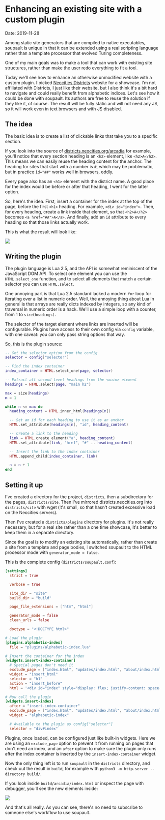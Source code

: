 <h1 id="post-title">Enhancing an existing site with a custom plugin</h1>

<span>Date: <time id="post-date">2019-11-28</time> </span>

Among static site generators that are compiled to native executables, soupault is unique
in that it can be extended using a real scripting language rather than a template processor that
evolved Turing completeness.

One of my main goals was to make a tool that can work with existing site structures, rather than make
the user redo everything to fit a tool.

<p id="post-excerpt">
Today we'll see how to enhance an otherwise unmodified website with a custom plugin.
I picked <a href="https://districts.neocities.org">Neocities Districts</a> website
for a showcase. I'm not affiliated with Districts, I just like their website,
but I also think it's a bit hard to navigate and could really benefit from alphabetic indices. Let's see how it could be
done with soupault. Its authors are free to reuse the solution if they like it, of course.
The result will be fully static and will not need any JS, so it will work even in text browsers and with JS disabled.
</p>

## The idea

The basic idea is to create a list of clickable links that take you to a specific section.

If you look into the source of <a href="https://districts.neocities.org/arcadia/">districts.neocities.org/arcadia</a> for example,
you'll notice that every section heading is an `<h2>` element, like `<h2>A</h2>`. This means we can easily reuse the heading content
for the anchor. The heading for sites that start with a number is `#`, which may be problematic, but in practice `id="##"` works well
in browsers, oddly.

Every page also has an `<h1>` element with the district name. A good place for the index would be before or after that heading,
I went for the latter option.

So, here's the idea. First, insert a container for the index at the top of the page, before the first `<h1>` heading.
For example, `<div id="index">`. Then, for every heading, create a link inside that element, so that `<h2>A</h2>` becomes
`<a href="#A">A</a>`. And finally, add an `id` attribute to every heading so that those links actually work.

This is	what the result	will look like:

<img src="/images/neocities_districts_index.png">   

## Writing the plugin

The plugin language is Lua 2.5, and the API is somewhat reminiscent of the JavaScript DOM API.
To select one element you can use the `HTML.select_one` function, and to select all elements that
match a certain selector you can use `HTML.select`.

One annoying part is that Lua 2.5 standard lacked a modern `for` loop for iterating over a list in numeric order.
Well, the annoying thing about Lua in general is that arrays are really dicts indexed by integers, so any kind
of traversal in numeric order is a hack. We'll use a simple loop with a counter, from 1 to `size(headings)`.

The selector of the target element where links are inserted will be configurable. Plugins have access to their own
config via `config` variable, with one caveat: you can only pass string options that way.

So, this is the plugin source:

```lua
-- Get the selector option from the config
selector = config["selector"]

-- Find the index container
index_container = HTML.select_one(page, selector)

-- Extract all second level headings from the <main> element
headings = HTML.select(page, "main h2")

max = size(headings)
n = 1

while n <= max do
  heading_content = HTML.inner_html(headings[n])

  -- Set an id for each heading to use it as an anchor
  HTML.set_attribute(headings[n], "id", heading_content)

  -- Create a link to the heading
  link = HTML.create_element("a", heading_content)
  HTML.set_attribute(link, "href", "#" .. heading_content)

  -- Insert the link to the index container
  HTML.append_child(index_container, link)

  n = n + 1
end
```

## Setting it up

I've created a directory for the project, `districts`, then a subdirectory for the pages, `districts/site`.
Then I've mirrored districts.neocities.org into `districts/site` with wget (it's small, so that hasn't created excessive load on the Neocities servers).

Then I've created a `districts/plugins` directory for plugins. It's not really necessary, but for a real site rather than a one time showcase,
it's better to keep them in a separate directory.

Since the goal is to modify an existing site automatically, rather than create a site from a template and page bodies, I switched soupault to
the HTML processor mode with `generator_mode = false`.

This is the complete config (`districts/soupault.conf`):

```toml
[settings]
  strict = true

  verbose = true

  site_dir = "site"
  build_dir = "build"

  page_file_extensions = ["htm", "html"]

  generator_mode = false
  clean_urls = false

  doctype = "<!DOCTYPE html>"

# Load the plugin
[plugins.alphabetic-index]
  file = "plugins/alphabetic-index.lua"

# Insert the container for the index
[widgets.insert-index-container]
  # Special pages don't need it
  exclude_page = ["index.html", "updates/index.html", "about/index.html", "buttons/index.html"]
  widget = "insert_html"
  selector = "h1"
  action = "insert_before"
  html = '<div id="index" style="display: flex; justify-content: space-evenly;"> </div>'

# Now call the plugin
[widgets.insert-index]
  after = "insert-index-container"
  exclude_page = ["index.html", "updates/index.html", "about/index.html", "buttons/index.html"]
  widget = "alphabetic-index"

  # Available to the plugin as config["selector"]
  selector = "div#index"

```

Plugins, once loaded, can be configured just like built-in widgets. Here we are using an `exclude_page` option
to prevent it from running on pages that don't need an index, and an `after` option to make sure the plugin
only runs after the index container is inserted by the `insert-index-container` widget.

Now the only thing left is to run `soupault` in the `districts` directory, and check out the result in `build`,
for example with `python3 -m http.server --directory build/`.

If you look inside `build/arcadia/index.html` or inspect the page with debugger, you'll see the new elements inside:

<img src="/images/neocities_districts_index_html.png">

And that's all really. As you can see, there's no need to subscribe to someone else's workflow to use soupault.

